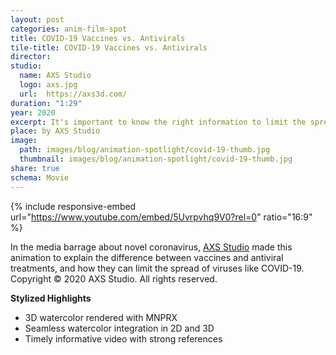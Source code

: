 ```yaml
---
layout: post
categories: anim-film-spot
title: COVID-19 Vaccines vs. Antivirals
tile-title: COVID-19 Vaccines vs. Antivirals
director:
studio:
  name: AXS Studio
  logo: axs.jpg
  url:  https://axs3d.com/
duration: "1:29"
year: 2020
excerpt: It's important to know the right information to limit the spread of COVID-19.
place: by AXS Studio
image:
  path: images/blog/animation-spotlight/covid-19-thumb.jpg
  thumbnail: images/blog/animation-spotlight/covid-19-thumb.jpg
share: true
schema: Movie
---
```


{% include responsive-embed url="https://www.youtube.com/embed/5Uvrpvhq9V0?rel=0" ratio="16:9" %}

In the media barrage about novel coronavirus, [AXS Studio](https://axs3d.com/) made this animation to explain the difference between vaccines and antiviral treatments, and how they can limit the spread of viruses like COVID-19. Copyright © 2020 AXS Studio. All rights reserved.

**Stylized Highlights**
* 3D watercolor rendered with MNPRX
* Seamless watercolor integration in 2D and 3D
* Timely informative video with strong references
